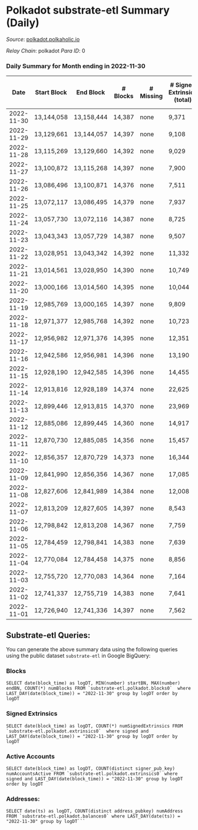 # Polkadot substrate-etl Summary (Daily)

_Source_: [polkadot.polkaholic.io](https://polkadot.polkaholic.io)

*Relay Chain*: polkadot
*Para ID*: 0



### Daily Summary for Month ending in 2022-11-30


| Date | Start Block | End Block | # Blocks | # Missing | # Signed Extrinsics (total) | # Active Accounts | # Addresses with Balances | # Events | # Transfers | # XCM Transfers In | # XCM Transfers Out |
| ---- | ----------- | --------- | -------- | --------- | --------------------------- | ----------------- | ------------------------- | -------- | ----------- | ------------------ | ------------------- |
| 2022-11-30 | 13,144,058 | 13,158,444 | 14,387 | none  | 9,371 | 3,998 | 1,151,395 | 540,515 | 7,779 ($25,259,376.47) | 175 ($317,840.81) | 181 ($370,182.35) |
| 2022-11-29 | 13,129,661 | 13,144,057 | 14,397 | none  | 9,108 | 3,749 | 1,149,560 | 539,880 | 7,677 ($21,039,229.65) | 159 ($268,375.96) | 181 ($245,900.53) |
| 2022-11-28 | 13,115,269 | 13,129,660 | 14,392 | none  | 9,029 | 4,014 | 1,147,747 | 527,794 | 7,753 ($32,662,906.87) | 188 ($616,000.03) | 222 ($289,215.21) |
| 2022-11-27 | 13,100,872 | 13,115,268 | 14,397 | none  | 7,900 | 3,497 | 1,146,333 | 520,997 | 6,358 ($10,156,137.30) | 144 ($171,562.95) | 210 ($308,952.13) |
| 2022-11-26 | 13,086,496 | 13,100,871 | 14,376 | none  | 7,511 | 3,362 |  | 506,407 | 6,114 ($13,726,435.59) | 141 ($192,471.86) | 208 ($189,163.61) |
| 2022-11-25 | 13,072,117 | 13,086,495 | 14,379 | none  | 7,937 | 3,539 |  | 514,698 | 6,548 ($47,682,842.92) | 143 ($791,820.66) | 190 ($540,452.22) |
| 2022-11-24 | 13,057,730 | 13,072,116 | 14,387 | none  | 8,725 | 3,665 | 1,142,546 | 524,214 | 7,427 ($38,102,021.07) | 146 ($625,400.90) | 195 ($489,595.62) |
| 2022-11-23 | 13,043,343 | 13,057,729 | 14,387 | none  | 9,507 | 4,059 | 1,141,122 | 528,364 | 8,282 ($30,749,987.05) | 194 ($390,385.97) | 249 ($315,929.35) |
| 2022-11-22 | 13,028,951 | 13,043,342 | 14,392 | none  | 11,332 | 4,571 |  | 546,580 | 10,025 ($55,724,559.22) | 217 ($902,659.49) | 333 ($1,171,117.12) |
| 2022-11-21 | 13,014,561 | 13,028,950 | 14,390 | none  | 10,749 | 4,452 |  | 510,849 | 9,873 ($28,306,018.46) | 167 ($11,154,580.85) | 270 ($248,611.52) |
| 2022-11-20 | 13,000,166 | 13,014,560 | 14,395 | none  | 10,044 | 3,968 |  | 473,498 | 8,976 ($29,856,332.52) | 144 ($298,330.38) | 174 ($281,997.36) |
| 2022-11-19 | 12,985,769 | 13,000,165 | 14,397 | none  | 9,809 | 3,990 | 1,132,981 | 478,002 | 8,573 ($22,228,307.46) | 125 ($1,719,232.21) | 175 ($299,085.49) |
| 2022-11-18 | 12,971,377 | 12,985,768 | 14,392 | none  | 10,723 | 4,317 |  | 478,417 | 9,562 ($20,095,137.60) | 155 ($320,841.80) | 184 ($459,750.50) |
| 2022-11-17 | 12,956,982 | 12,971,376 | 14,395 | none  | 12,351 | 4,756 |  | 501,012 | 11,226 ($34,827,108.90) | 145 ($165,853.69) | 207 ($319,817.89) |
| 2022-11-16 | 12,942,586 | 12,956,981 | 14,396 | none  | 13,190 | 4,895 | 1,125,062 | 499,101 | 12,186 ($51,355,060.98) | 167 ($319,724.15) | 237 ($262,930.49) |
| 2022-11-15 | 12,928,190 | 12,942,585 | 14,396 | none  | 14,455 | 5,674 |  | 510,322 | 13,945 ($81,469,967.07) | 134 ($380,821.59) | 225 ($320,809.32) |
| 2022-11-14 | 12,913,816 | 12,928,189 | 14,374 | none  | 22,625 | 7,170 |  | 595,191 | 22,774 ($108,520,005.53) | 253 ($1,772,732.01) | 298 ($487,394.60) |
| 2022-11-13 | 12,899,446 | 12,913,815 | 14,370 | none  | 23,969 | 7,597 |  | 591,990 | 24,267 ($89,644,467.83) | 277 ($583,155.57) | 339 ($313,262.32) |
| 2022-11-12 | 12,885,086 | 12,899,445 | 14,360 | none  | 14,917 | 4,955 |  | 519,096 | 14,772 ($138,367,661.03) | 254 ($1,264,019.95) | 310 ($819,511.43) |
| 2022-11-11 | 12,870,730 | 12,885,085 | 14,356 | none  | 15,457 | 5,142 |  | 520,953 | 15,160 ($157,611,520.07) | 292 ($1,783,602.12) | 365 ($914,095.70) |
| 2022-11-10 | 12,856,357 | 12,870,729 | 14,373 | none  | 16,344 | 5,927 |  | 530,577 | 16,187 ($200,612,235.36) | 277 ($1,880,356.89) | 437 ($805,404.55) |
| 2022-11-09 | 12,841,990 | 12,856,356 | 14,367 | none  | 17,085 | 6,340 |  | 541,274 | 17,387 ($240,478,579.36) | 497 ($2,891,562.92) | 508 ($1,296,645.41) |
| 2022-11-08 | 12,827,606 | 12,841,989 | 14,384 | none  | 12,008 | 4,803 |  | 487,016 | 11,270 ($144,960,361.23) | 307 ($1,738,029.87) | 361 ($1,460,164.58) |
| 2022-11-07 | 12,813,209 | 12,827,605 | 14,397 | none  | 8,543 | 4,057 |  | 467,171 | 7,070 ($61,903,885.73) | 385 ($1,900,507.06) | 252 ($825,708.75) |
| 2022-11-06 | 12,798,842 | 12,813,208 | 14,367 | none  | 7,759 | 3,541 |  | 449,001 | 6,166 ($28,844,102.81) | 240 ($542,392.46) | 214 ($439,845.96) |
| 2022-11-05 | 12,784,459 | 12,798,841 | 14,383 | none  | 7,639 | 3,817 |  | 445,202 | 6,115 ($44,379,986.70) | 225 ($489,659.71) | 239 ($904,559.20) |
| 2022-11-04 | 12,770,084 | 12,784,458 | 14,375 | none  | 8,856 | 4,143 |  | 468,845 | 7,273 ($46,925,681.93) | 301 ($913,596.06) | 279 ($742,878.92) |
| 2022-11-03 | 12,755,720 | 12,770,083 | 14,364 | none  | 7,164 | 3,418 |  | 442,860 | 5,828 ($26,526,234.81) | 256 ($440,164.78) | 290 ($667,953.94) |
| 2022-11-02 | 12,741,337 | 12,755,719 | 14,383 | none  | 7,641 | 3,516 |  | 464,553 | 6,255 ($41,939,123.14) | 214 ($552,425.16) | 232 ($697,136.45) |
| 2022-11-01 | 12,726,940 | 12,741,336 | 14,397 | none  | 7,562 | 3,622 | 1,083,400 | 449,689 | 5,968 ($34,390,302.52) | 218 ($773,973.06) | 251 ($1,054,257.72) |

## Substrate-etl Queries:
You can generate the above summary data using the following queries using the public dataset `substrate-etl` in Google BigQuery:


### Blocks
```
SELECT date(block_time) as logDT, MIN(number) startBN, MAX(number) endBN, COUNT(*) numBlocks FROM `substrate-etl.polkadot.blocks0`  where LAST_DAY(date(block_time)) = "2022-11-30" group by logDT order by logDT
```


### Signed Extrinsics
```
SELECT date(block_time) as logDT, COUNT(*) numSignedExtrinsics FROM `substrate-etl.polkadot.extrinsics0`  where signed and LAST_DAY(date(block_time)) = "2022-11-30" group by logDT order by logDT
```


### Active Accounts
```
SELECT date(block_time) as logDT, COUNT(distinct signer_pub_key) numAccountsActive FROM `substrate-etl.polkadot.extrinsics0` where signed and LAST_DAY(date(block_time)) = "2022-11-30" group by logDT order by logDT
```


### Addresses:
```
SELECT date(ts) as logDT, COUNT(distinct address_pubkey) numAddress FROM `substrate-etl.polkadot.balances0` where LAST_DAY(date(ts)) = "2022-11-30" group by logDT```

